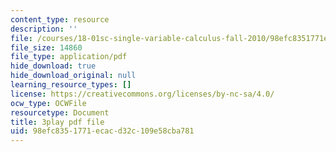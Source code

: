 ```yaml
---
content_type: resource
description: ''
file: /courses/18-01sc-single-variable-calculus-fall-2010/98efc8351771ecacd32c109e58cba781_D7nf7pKddwM.pdf
file_size: 14860
file_type: application/pdf
hide_download: true
hide_download_original: null
learning_resource_types: []
license: https://creativecommons.org/licenses/by-nc-sa/4.0/
ocw_type: OCWFile
resourcetype: Document
title: 3play pdf file
uid: 98efc835-1771-ecac-d32c-109e58cba781
---
```

